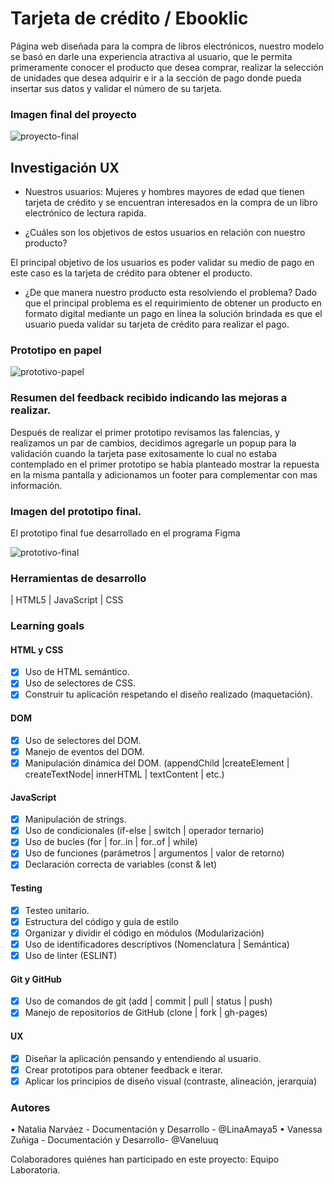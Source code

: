 # Tarjeta de crédito / Ebooklic 

Página web diseñada para la compra de libros electrónicos, nuestro modelo se basó 
en darle una experiencia atractiva al usuario, que le permita primeramente conocer el producto que desea comprar, realizar la selección de unidades que desea adquirir e ir a la sección de pago donde pueda insertar sus datos y validar el número de su tarjeta. 

### Imagen final del proyecto

![proyecto-final](imagenes/proyecto-final.jpeg)

## Investigación UX 

* Nuestros usuarios: Mujeres y hombres mayores de edad que tienen tarjeta de crédito y se encuentran interesados en la compra de un libro electrónico de lectura rapida.

* ¿Cuáles son los objetivos de estos usuarios en relación con nuestro producto?

 El principal objetivo de los usuarios es poder validar su medio de pago en este caso es la tarjeta de crédito para obtener el producto. 

* ¿De que manera nuestro producto esta resolviendo el problema? 
Dado que el principal problema es el requirimiento de obtener un producto en formato digital mediante un pago en línea la solución brindada es que el usuario pueda validar su tarjeta de crédito para realizar el pago.

### Prototipo en papel 

![prototivo-papel](imagenes/prototipo-papel.jpeg)

### Resumen del feedback recibido indicando las mejoras a realizar.

Después de realizar el primer prototipo revisamos las falencias, y realizamos un par de cambios, decidimos agregarle un popup para la validación cuando la tarjeta pase exitosamente lo cual no estaba contemplado en el primer prototipo se había planteado mostrar la repuesta en la misma pantalla y adicionamos un footer para complementar con mas información.

### Imagen del prototipo final.

El prototipo final fue desarrollado en el programa Figma 

![prototivo-final](imagenes/Framework-Ebooklic-aplication.png)

### Herramientas de desarrollo

| HTML5
| JavaScript
| CSS

### Learning goals

#### HTML y CSS
- [X] Uso de HTML semántico.
- [X] Uso de selectores de CSS.
- [X] Construir tu aplicación respetando el diseño realizado (maquetación).

#### DOM
- [X] Uso de selectores del DOM.
- [X] Manejo de eventos del DOM.
- [X] Manipulación dinámica del DOM. (appendChild |createElement | createTextNode| innerHTML | textContent | etc.)

#### JavaScript
- [X] Manipulación de strings.
- [X] Uso de condicionales (if-else | switch | operador ternario)
- [X] Uso de bucles (for | for..in | for..of | while)
- [X] Uso de funciones (parámetros | argumentos | valor de retorno)
- [X] Declaración correcta de variables (const & let)

#### Testing
- [X] Testeo unitario.
- [X] Estructura del código y guía de estilo
- [X] Organizar y dividir el código en módulos (Modularización)
- [X] Uso de identificadores descriptivos (Nomenclatura | Semántica)
- [X] Uso de linter (ESLINT)

#### Git y GitHub
- [X] Uso de comandos de git (add | commit | pull | status | push)
- [X] Manejo de repositorios de GitHub (clone | fork | gh-pages)

#### UX
- [X] Diseñar la aplicación pensando y entendiendo al usuario.
- [X] Crear prototipos para obtener feedback e iterar.
- [X] Aplicar los principios de diseño visual (contraste, alineación, jerarquía)

### Autores

•	Natalia Narváez - Documentación y Desarrollo - @LinaAmaya5
•	Vanessa Zuñiga - Documentación y Desarrollo- @Vaneluuq

Colaboradores quiénes han participado en este proyecto:
Equipo Laboratoria.